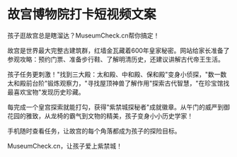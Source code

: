 # 故宫博物院打卡短视频文案

孩子逛故宫总是瞎溜达？MuseumCheck.cn帮你搞定！

故宫是世界最大完整古建筑群，红墙金瓦藏着600年皇家秘密。网站给家长准备了参观攻略：预约门票、准备步行鞋、了解明清历史，还建议讲解古代帝王生活。

孩子任务更刺激！"找到三大殿：太和殿、中和殿、保和殿"变身小侦探，"数一数太和殿前台阶"锻炼观察力，"寻找屋顶神兽了解作用"探索古代智慧，"在珍宝馆找最喜欢宝物"发现历史珍藏。

每完成一个皇宫探索就能打勾，获得"紫禁城探秘者"成就徽章。从午门的威严到御花园的雅致，从龙椅的霸气到文物的精美，孩子变身小小历史学家！

手机随时查看任务，让故宫的每个角落都成为孩子的探险目标。

MuseumCheck.cn，让孩子爱上紫禁城！